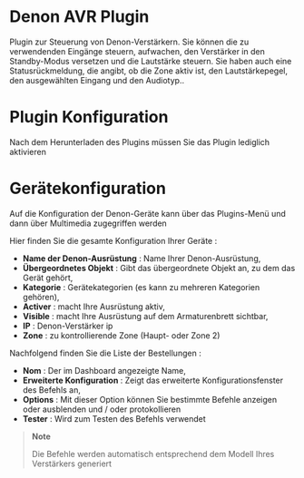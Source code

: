 # Denon AVR Plugin

Plugin zur Steuerung von Denon-Verstärkern. Sie können die zu verwendenden Eingänge steuern, aufwachen, den Verstärker in den Standby-Modus versetzen und die Lautstärke steuern. Sie haben auch eine Statusrückmeldung, die angibt, ob die Zone aktiv ist, den Lautstärkepegel, den ausgewählten Eingang und den Audiotyp..

# Plugin Konfiguration

Nach dem Herunterladen des Plugins müssen Sie das Plugin lediglich aktivieren

# Gerätekonfiguration

Auf die Konfiguration der Denon-Geräte kann über das Plugins-Menü und dann über Multimedia zugegriffen werden

Hier finden Sie die gesamte Konfiguration Ihrer Geräte :

-   **Name der Denon-Ausrüstung** : Name Ihrer Denon-Ausrüstung,
-   **Übergeordnetes Objekt** : Gibt das übergeordnete Objekt an, zu dem das Gerät gehört,
-   **Kategorie** : Gerätekategorien (es kann zu mehreren Kategorien gehören),
-   **Activer** : macht Ihre Ausrüstung aktiv,
-   **Visible** : macht Ihre Ausrüstung auf dem Armaturenbrett sichtbar,
-   **IP** : Denon-Verstärker ip
-   **Zone** : zu kontrollierende Zone (Haupt- oder Zone 2)

Nachfolgend finden Sie die Liste der Bestellungen :

-   **Nom** : Der im Dashboard angezeigte Name,
-   **Erweiterte Konfiguration** : Zeigt das erweiterte Konfigurationsfenster des Befehls an,
-   **Options** : Mit dieser Option können Sie bestimmte Befehle anzeigen oder ausblenden und / oder protokollieren
-   **Tester** : Wird zum Testen des Befehls verwendet

> **Note**
>
> Die Befehle werden automatisch entsprechend dem Modell Ihres Verstärkers generiert
